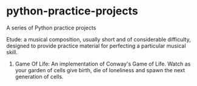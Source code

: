 python-practice-projects
========================

A series of Python practice projects

Etude: a musical composition, usually short and of considerable difficulty, designed to provide practice material for perfecting a particular musical skill.

1. Game Of Life: An implementation of Conway's Game of Life. Watch as your garden of cells give birth, die of loneliness and spawn the next generation of cells.

